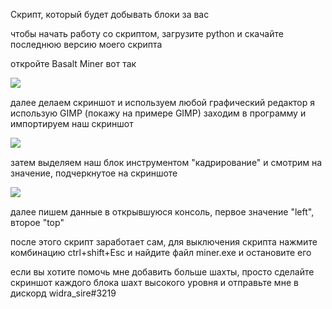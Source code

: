 Скрипт, который будет добывать блоки за вас

чтобы начать работу со скриптом, загрузите python и скачайте последнюю версию моего скрипта

откройте Basalt Miner вот так

![ ](https://github.com/Asphalt228i/automatic-mainer-Basalt-MIner/assets/98819672/08db17c9-3f63-4995-b50f-ac439bbc0b60)


далее делаем скриншот и используем любой графический редактор  я использую GIMP (покажу на примере GIMP) заходим в программу и импортируем наш скриншот

![ ](https://github.com/Asphalt228i/automatic-mainer-Basalt-MIner/assets/98819672/1d55f821-6e35-4820-ab22-7b3bac0ee080)


затем выделяем наш блок инструментом "кадрирование" и смотрим на значение, подчеркнутое на скриншоте

![ ](https://github.com/Asphalt228i/automatic-mainer-Basalt-MIner/assets/98819672/4d94be17-0620-4b42-ad8b-55735872731a)


далее пишем данные в открывшуюся консоль, первое значение "left", второе "top"

после этого скрипт заработает сам, для выключения скрипта нажмите комбинацию ctrl+shift+Esc и найдите файл miner.exe и остановите его

если вы хотите помочь мне добавить больше шахты, просто сделайте скриншот каждого блока шахт высокого уровня и отправьте мне в дискорд widra_sire#3219
